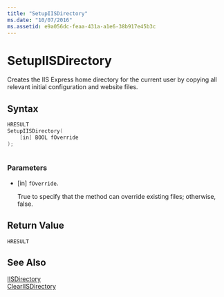 ```yaml
---
title: "SetupIISDirectory"
ms.date: "10/07/2016"
ms.assetid: e9a056dc-feaa-431a-a1e6-38b917e45b3c
---
```

# SetupIISDirectory

Creates the IIS Express home directory for the current user by copying all relevant initial configuration and website files.  
  
## Syntax  
  
```cpp  
HRESULT  
SetupIISDirectory(  
    [in] BOOL fOverride  
);  
  
```  
  
### Parameters  
  
- [in] `fOverride`.  
  
     True to specify that the method can override existing files; otherwise, false.  
  
## Return Value  

 `HRESULT`  
  
## See Also  

 [IISDirectory](../../extensions/express-api-reference/iisdirectory.md)   
 [ClearIISDirectory](../../extensions/express-api-reference/cleariisdirectory.md)
